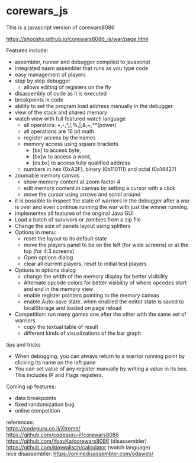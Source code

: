 corewars_js
===========

This is a javascript version of corewars8086  

https://shooshx.github.io/corewars8086_js/war/page.html

Features include:

- assembler, runner and debugger compiled to javascript
- integrated nasm assembler that runs as you type code
- easy management of players
- step by step debugger
  - allows editing of registers on the fly
- disassembly of code as it is executed
- breakpoints in code
- ability to set the program load address manually in the debugger
- view of the stack and shared memory
- watch view with full featured watch language
  - all operators: +,-,*,/,%,|,&,~,**(power)
  - all operations are 16 bit math
  - register access by the names
  - memory access using square brackets 
     - [bx] to access byte, 
     - [bx]w to access a word, 
     - [ds:bx] to access fully qualified address
  - numbers in hex (0xA3F), binary (0b110111) and octal (0o14427)   
- zoomable memory canvas
  - show memory content at zoom factor 4
  - edit memory content in canvas by setting a cursor with a click
  - move the cursor using arrows and scroll around
- it is possible to inspect the state of warriors in the debugger after
  a war is over and even continue running the war with just the winner running.
- implementes all features of the original Java GUI
- Load a batch of survivors or zombies from a zip file
- Change the size of panels layout using splitters
- Options in menu:
   - reset the layout to its default state
   - move the players panel to be on the left (for wide screens) or at the top (for 4:3 screens)
   - Open options dialog
   - clear all current players, reset to initial test players
- Options in options dialog
  - change the width of the memory display for better visibility
  - Alternate opcode colors for better visibility of where opcodes start and end in the memory view
  - enable register pointers pointing to the memory canvas
  - enable Auto-save state. when enabled the editor state is saved to localStorage and loaded on page reload
- Competition: run many games one after the other with the same set of warriors
  - copy the textual table of result
  - different kinds of visualizations of the bar graph

tips and tricks
- When debugging, you can always return to a warrior running point by clicking its name on the left pane
- You can set value of any register manually by writing a value in its box. This includes IP and Flags registers.

  
Coming up features:
- data breakpoints
- fixed randomization bug
- online competition


references:  
https://codeguru.co.il/Xtreme/  
https://github.com/codeguru-il/corewars8086  
https://github.com/YoavKa/corewars8086    (disassembler)   
https://github.com/kimwalisch/calculator  (watch language)   
nice disassembler:
https://onlinedisassembler.com/odaweb/

